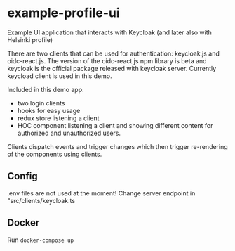 # example-profile-ui
Example UI application that interacts with Keycloak (and later also with Helsinki profile)

There are two clients that can be used for authentication: keycloak.js and oidc-react.js. The version of the oidc-react.js npm library is beta and keycloak is the official package released with keycloak server. Currently keycload client is used in this demo.

Included in this demo app:
- two login clients
- hooks for easy usage
- redux store listening a client
- HOC component listening a client and showing different content for authorized and unauthorized users.

Clients dispatch events and trigger changes which then trigger re-rendering of the components using clients.


## Config
.env files are not used at the moment! Change server endpoint in "src/clients/keycloak.ts

## Docker

Run `docker-compose up`
